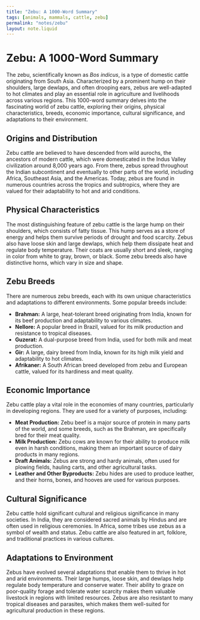 ```yaml
---
title: "Zebu: A 1000-Word Summary"
tags: [animals, mammals, cattle, zebu]
permalink: "notes/zebu"
layout: note.liquid
---
```


# Zebu: A 1000-Word Summary

The zebu, scientifically known as *Bos indicus*, is a type of domestic cattle originating from South Asia. Characterized by a prominent hump on their shoulders, large dewlaps, and often drooping ears, zebus are well-adapted to hot climates and play an essential role in agriculture and livelihoods across various regions. This 1000-word summary delves into the fascinating world of zebu cattle, exploring their origins, physical characteristics, breeds, economic importance, cultural significance, and adaptations to their environment.

## Origins and Distribution

Zebu cattle are believed to have descended from wild aurochs, the ancestors of modern cattle, which were domesticated in the Indus Valley civilization around 8,000 years ago. From there, zebus spread throughout the Indian subcontinent and eventually to other parts of the world, including Africa, Southeast Asia, and the Americas. Today, zebus are found in numerous countries across the tropics and subtropics, where they are valued for their adaptability to hot and arid conditions.

## Physical Characteristics

The most distinguishing feature of zebu cattle is the large hump on their shoulders, which consists of fatty tissue. This hump serves as a store of energy and helps them survive periods of drought and food scarcity. Zebus also have loose skin and large dewlaps, which help them dissipate heat and regulate body temperature. Their coats are usually short and sleek, ranging in color from white to gray, brown, or black. Some zebu breeds also have distinctive horns, which vary in size and shape.

## Zebu Breeds

There are numerous zebu breeds, each with its own unique characteristics and adaptations to different environments. Some popular breeds include:

* **Brahman:** A large, heat-tolerant breed originating from India, known for its beef production and adaptability to various climates.
* **Nellore:** A popular breed in Brazil, valued for its milk production and resistance to tropical diseases.
* **Guzerat:** A dual-purpose breed from India, used for both milk and meat production.
* **Gir:** A large, dairy breed from India, known for its high milk yield and adaptability to hot climates.
* **Afrikaner:** A South African breed developed from zebu and European cattle, valued for its hardiness and meat quality.

## Economic Importance

Zebu cattle play a vital role in the economies of many countries, particularly in developing regions. They are used for a variety of purposes, including:

* **Meat Production:** Zebu beef is a major source of protein in many parts of the world, and some breeds, such as the Brahman, are specifically bred for their meat quality.
* **Milk Production:** Zebu cows are known for their ability to produce milk even in harsh conditions, making them an important source of dairy products in many regions.
* **Draft Animals:** Zebus are strong and hardy animals, often used for plowing fields, hauling carts, and other agricultural tasks.
* **Leather and Other Byproducts:** Zebu hides are used to produce leather, and their horns, bones, and hooves are used for various purposes.

## Cultural Significance

Zebu cattle hold significant cultural and religious significance in many societies. In India, they are considered sacred animals by Hindus and are often used in religious ceremonies. In Africa, some tribes use zebus as a symbol of wealth and status. Zebu cattle are also featured in art, folklore, and traditional practices in various cultures.

## Adaptations to Environment

Zebus have evolved several adaptations that enable them to thrive in hot and arid environments. Their large humps, loose skin, and dewlaps help regulate body temperature and conserve water. Their ability to graze on poor-quality forage and tolerate water scarcity makes them valuable livestock in regions with limited resources. Zebus are also resistant to many tropical diseases and parasites, which makes them well-suited for agricultural production in these regions.

